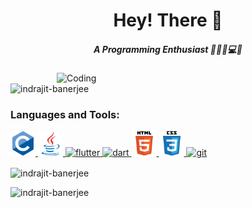 ###
<h1 align="center"> Hey! There 👋</h1>
<h5 align="center">A Programming Enthusiast 🚶🏻‍♂️💻🤖</h5>

<img align="right" alt="Coding" width="430" src="https://user-images.githubusercontent.com/59779635/122485459-95f89c00-cff4-11eb-8ea9-697b7ff31830.gif" />


<p align="left"> <img src="https://komarev.com/ghpvc/?username=indrajit-banerjee&label=Profile%20views&color=0e75b6&style=flat" alt="indrajit-banerjee" /> </p>


<h3 align="left">Languages and Tools:</h3>
<p align="left"> <a href="https://www.cprogramming.com/" target="_blank"> <img src="https://raw.githubusercontent.com/devicons/devicon/master/icons/c/c-original.svg" alt="c" width="40" height="40"/> </a> <a href="https://www.java.com" target="_blank"> <img src="https://raw.githubusercontent.com/devicons/devicon/master/icons/java/java-original.svg" alt="java" width="40" height="40"/> </a> <a href="https://flutter.dev" target="_blank"> <img src="https://www.vectorlogo.zone/logos/flutterio/flutterio-icon.svg" alt="flutter" width="40" height="40"/> </a> <a href="https://dart.dev" target="_blank"> <img src="https://www.vectorlogo.zone/logos/dartlang/dartlang-icon.svg" alt="dart" width="40" height="40"/> </a> <a href="https://www.w3.org/html/" target="_blank"> <img src="https://raw.githubusercontent.com/devicons/devicon/master/icons/html5/html5-original-wordmark.svg" alt="html5" width="40" height="40"/> </a> <a href="https://www.w3schools.com/css/" target="_blank"> <img src="https://raw.githubusercontent.com/devicons/devicon/master/icons/css3/css3-original-wordmark.svg" alt="css3" width="40" height="40"/> </a>  <a href="https://git-scm.com/" target="_blank"> <img src="https://www.vectorlogo.zone/logos/git-scm/git-scm-icon.svg" alt="git" width="40" height="40"/> </a> </p>

<p><img align="center" src="https://github-readme-stats.vercel.app/api/top-langs?username=indrajit-banerjee&show_icons=true&locale=en&layout=compact" alt="indrajit-banerjee" /></p>

<p>&nbsp;<img align="left" src="https://github-readme-stats.vercel.app/api?username=indrajit-banerjee&show_icons=true&locale=en" alt="indrajit-banerjee" /></p>


<!--
**Indrajit-Banerjee/Indrajit-Banerjee** is a ✨ _special_ ✨ repository because its `README.md` (this file) appears on your GitHub profile.

Here are some ideas to get you started:

- 🔭 I’m currently working on ...
- 🌱 I’m currently learning ...
- 👯 I’m looking to collaborate on ...
- 🤔 I’m looking for help with ...
- 💬 Ask me about ...
- 📫 How to reach me: ...
- 😄 Pronouns: ...
- ⚡ Fun fact: ...
-->

